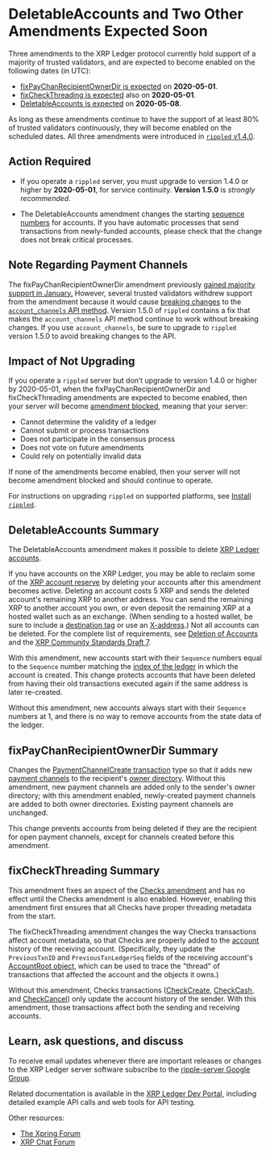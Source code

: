 # DeletableAccounts and Two Other Amendments Expected Soon

Three amendments to the XRP Ledger protocol currently hold support of a majority of trusted validators, and are expected to become enabled on the following dates (in UTC):

- [fixPayChanRecipientOwnerDir is expected](https://xrpcharts.ripple.com/#/transactions/2EBB6EC9C6A070EF665D482C2E725319DEB552D88B079227333A5BE452602C2A) on **2020-05-01**.
- [fixCheckThreading is expected](https://xrpcharts.ripple.com/#/transactions/413007375A2D1B213D477154375A6878AF58360E4190D339C8B43122CA366AA7) also on **2020-05-01**.
- [DeletableAccounts is expected](https://xrpcharts.ripple.com/#/transactions/592E5151BFAE5B544FF4213A4358D341EA6F394ECF738CBC740F555CEC5A6C70) on **2020-05-08**.

<!-- BREAK -->

As long as these amendments continue to have the support of at least 80% of trusted validators continuously, they will become enabled on the scheduled dates. All three amendments were introduced in [`rippled` v1.4.0](https://github.com/ripple/rippled/releases/tag/1.4.0).

## Action Required

- If you operate a `rippled` server, you must upgrade to version 1.4.0 or higher by **2020-05-01**, for service continuity. **Version 1.5.0** is _strongly recommended_.

- The DeletableAccounts amendment changes the starting [sequence numbers](https://xrpl.org/basic-data-types.html#account-sequence) for accounts. If you have automatic processes that send transactions from newly-funded accounts, please check that the change does not break critical processes.

## Note Regarding Payment Channels

The fixPayChanRecipientOwnerDir amendment previously [gained majority support in January.](https://xrpl.org/blog/2020/fixcheckthreading-fixpaychanrecipientownerdir-expected.html) However, several trusted validators withdrew support from the amendment because it would cause [breaking changes](https://xrpl.org/blog/2020/fixcheckthreading-fixpaychanrecipientownerdir-expected.html#action-required) to the [`account_channels` API method](https://xrpl.org/account_channels.html). Version 1.5.0 of `rippled` contains a fix that makes the `account_channels` API method continue to work without breaking changes. If you use `account_channels`, be sure to upgrade to `rippled` version 1.5.0 to avoid breaking changes to the API.

## Impact of Not Upgrading

If you operate a `rippled` server but don’t upgrade to version 1.4.0 or higher by 2020-05-01, when the fixPayChanRecipientOwnerDir and fixCheckThreading amendments are expected to become enabled, then your server will become [amendment blocked](https://xrpl.org/amendments.html#amendment-blocked), meaning that your server:

* Cannot determine the validity of a ledger
* Cannot submit or process transactions
* Does not participate in the consensus process
* Does not vote on future amendments
* Could rely on potentially invalid data

If none of the amendments become enabled, then your server will not become amendment blocked and should continue to operate.

For instructions on upgrading `rippled` on supported platforms, see [Install `rippled`](https://xrpl.org/install-rippled.html).


## DeletableAccounts Summary

The DeletableAccounts amendment makes it possible to delete [XRP Ledger accounts](https://xrpl.org/accounts.html).

If you have accounts on the XRP Ledger, you may be able to reclaim some of the [XRP account reserve](https://xrpl.org/reserves.html) by deleting your accounts after this amendment becomes active. Deleting an account costs 5 XRP and sends the deleted account's remaining XRP to another address. You can send the remaining XRP to another account you own, or even deposit the remaining XRP at a hosted wallet such as an exchange. (When sending to a hosted wallet, be sure to include a [destination tag](https://xrpl.org/source-and-destination-tags.html) or use an [X-address](https://xrpaddress.info/).) Not all accounts can be deleted. For the complete list of requirements, see [Deletion of Accounts](https://xrpl.org/accounts.html#deletion-of-accounts) and the [XRP Community Standards Draft 7](https://github.com/xrp-community/standards-drafts/issues/8).

With this amendment, new accounts start with their `Sequence` numbers equal to the `Sequence` number matching the [index of the ledger](https://xrpl.org/basic-data-types.html#ledger-index) in which the account is created. This change protects accounts that have been deleted from having their old transactions executed again if the same address is later re-created.

Without this amendment, new accounts always start with their `Sequence` numbers at 1, and there is no way to remove accounts from the state data of the ledger.


## fixPayChanRecipientOwnerDir Summary

Changes the [PaymentChannelCreate transaction](https://xrpl.org/paymentchannelcreate.html) type so that it adds new [payment channels](https://xrpl.org/payment-channels.html) to the recipient's [owner directory](https://xrpl.org/directorynode.html). Without this amendment, new payment channels are added only to the sender's owner directory; with this amendment enabled, newly-created payment channels are added to both owner directories. Existing payment channels are unchanged.

This change prevents accounts from being deleted if they are the recipient for open payment channels, except for channels created before this amendment.


## fixCheckThreading Summary

This amendment fixes an aspect of the [Checks amendment](https://xrpl.org/known-amendments.html#checks) and has no effect until the Checks amendment is also enabled. However, enabling this amendment first ensures that all Checks have proper threading metadata from the start.

The fixCheckThreading amendment changes the way Checks transactions affect account metadata, so that Checks are properly added to the [account](https://xrpl.org/accounts.html) history of the receiving account. (Specifically, they update the `PreviousTxnID` and `PreviousTxnLedgerSeq` fields of the receiving account's [AccountRoot object](https://xrpl.org/accountroot.html), which can be used to trace the "thread" of transactions that affected the account and the objects it owns.)

Without this amendment, Checks transactions ([CheckCreate](https://xrpl.org/checkcreate.html), [CheckCash](https://xrpl.org/checkcash.html), and [CheckCancel](https://xrpl.org/checkcancel.html)) only update the account history of the sender. With this amendment, those transactions affect both the sending and receiving accounts.


## Learn, ask questions, and discuss

To receive email updates whenever there are important releases or changes to the XRP Ledger server software subscribe to the [ripple-server Google Group](https://groups.google.com/forum/#!forum/ripple-server).

Related documentation is available in the [XRP Ledger Dev Portal](https://xrpl.org/), including detailed example API calls and web tools for API testing.

Other resources:

* [The Xpring Forum](https://forum.xpring.io/)
* [XRP Chat Forum](http://www.xrpchat.com/)
